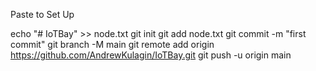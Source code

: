 Paste to Set Up

echo "# IoTBay" >> node.txt
git init
git add node.txt
git commit -m "first commit"
git branch -M main
git remote add origin https://github.com/AndrewKulagin/IoTBay.git
git push -u origin main
